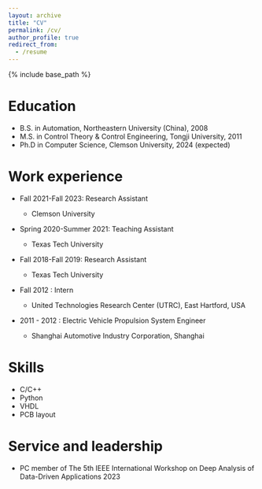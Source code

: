```yaml
---
layout: archive
title: "CV"
permalink: /cv/
author_profile: true
redirect_from:
  - /resume
---
```


{% include base_path %}

Education
======
* B.S. in Automation, Northeastern University (China), 2008
* M.S. in Control Theory & Control Engineering, Tongji University, 2011
* Ph.D in Computer Science, Clemson University, 2024 (expected)

Work experience
======
* Fall 2021-Fall 2023: Research Assistant
  * Clemson University
  <!-- * Duties included: Rowhammer detection, side-channel through mmWave sensing, EM side-channel  -->
  <!-- * Supervisor: Dr. Zhenkai Zhang -->

* Spring 2020-Summer 2021: Teaching Assistant
  * Texas Tech University
  <!-- * Duties included: Instructing a Lab, TA of Classes -->
  <!-- * Supervisor: Dr. Zhenkai Zhang -->

* Fall 2018-Fall 2019: Research Assistant
  * Texas Tech University

* Fall 2012  : Intern
  * United Technologies Research Center (UTRC), East Hartford, USA 

* 2011 - 2012 : Electric Vehicle Propulsion System Engineer
  * Shanghai Automotive Industry Corporation, Shanghai 

    

  
Skills
======
* C/C++
* Python
* VHDL
* PCB layout 

<!-- 
Talks
======
  <ul>{% for post in site.talks %}
    {% include archive-single-talk-cv.html %}
  {% endfor %}</ul>
  
Teaching
======
  <ul>{% for post in site.teaching %}
    {% include archive-single-cv.html %}
  {% endfor %}</ul> -->
  
Service and leadership
======
* PC member of The 5th IEEE International Workshop on Deep Analysis of Data-Driven Applications 2023

